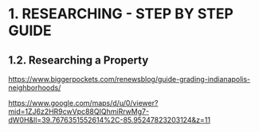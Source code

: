 # 1. RESEARCHING - STEP BY STEP GUIDE

## 1.2. Researching a Property

https://www.biggerpockets.com/renewsblog/guide-grading-indianapolis-neighborhoods/

https://www.google.com/maps/d/u/0/viewer?mid=1ZJ6z2HR9cwVpc88QIQhmiRrwMg7-dW0H&ll=39.7676351552614%2C-85.95247823203124&z=11
